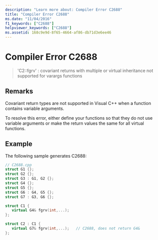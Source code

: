 ```yaml
---
description: "Learn more about: Compiler Error C2688"
title: "Compiler Error C2688"
ms.date: "11/04/2016"
f1_keywords: ["C2688"]
helpviewer_keywords: ["C2688"]
ms.assetid: 168c9e9d-8f65-4664-af86-db71d3e6ee46
---
```

# Compiler Error C2688

> 'C2::fgrv' : covariant returns with multiple or virtual inheritance not supported for varargs functions

## Remarks

Covariant return types are not supported in Visual C++ when a function contains variable arguments.

To resolve this error, either define your functions so that they do not use variable arguments or make the return values the same for all virtual functions.

## Example

The following sample generates C2688:

```cpp
// C2688.cpp
struct G1 {};
struct G2 {};
struct G3 : G1, G2 {};
struct G4 {};
struct G5 {};
struct G6 : G4, G5 {};
struct G7 : G3, G6 {};

struct C1 {
   virtual G4& fgrv(int,...);
};

struct C2 : C1 {
   virtual G7& fgrv(int,...);   // C2688, does not return G4&
};
```
